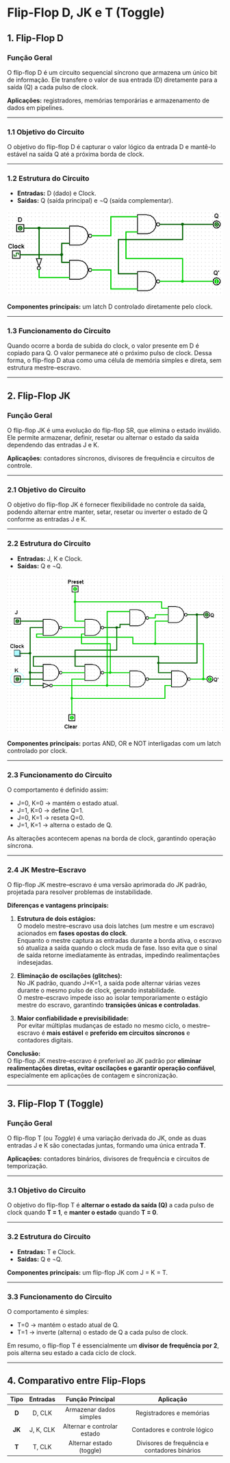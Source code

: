 # Flip-Flop D, JK e T (Toggle)

## 1. Flip-Flop D

### Função Geral
O flip-flop D é um circuito sequencial síncrono que armazena um único bit de informação. Ele transfere o valor de sua entrada (D) diretamente para a saída (Q) a cada pulso de clock.

**Aplicações:** registradores, memórias temporárias e armazenamento de dados em pipelines.

---

### 1.1 Objetivo do Circuito
O objetivo do flip-flop D é capturar o valor lógico da entrada D e mantê-lo estável na saída Q até a próxima borda de clock.

---

### 1.2 Estrutura do Circuito
- **Entradas:** D (dado) e Clock.  
- **Saídas:** Q (saída principal) e ¬Q (saída complementar).
<p align="center">
  <img src="./Imagens/1_FlipFlop-D.png" alt="FlipFlop D"><br>
</p>

**Componentes principais:** um latch D controlado diretamente pelo clock.

---

### 1.3 Funcionamento do Circuito
Quando ocorre a borda de subida do clock, o valor presente em D é copiado para Q. O valor permanece até o próximo pulso de clock. Dessa forma, o flip-flop D atua como uma célula de memória simples e direta, sem estrutura mestre–escravo.

---

## 2. Flip-Flop JK

### Função Geral
O flip-flop JK é uma evolução do flip-flop SR, que elimina o estado inválido. Ele permite armazenar, definir, resetar ou alternar o estado da saída dependendo das entradas J e K.

**Aplicações:** contadores síncronos, divisores de frequência e circuitos de controle.

---

### 2.1 Objetivo do Circuito
O objetivo do flip-flop JK é fornecer flexibilidade no controle da saída, podendo alternar entre manter, setar, resetar ou inverter o estado de Q conforme as entradas J e K.

---

### 2.2 Estrutura do Circuito
- **Entradas:** J, K e Clock.  
- **Saídas:** Q e ¬Q.
<p align="center">
  <img src="./Imagens/1_Flip-Flop-JK(Mestre-Escravo).png" alt="FlipFlop D"><br>
</p>

**Componentes principais:** portas AND, OR e NOT interligadas com um latch controlado por clock.

---

### 2.3 Funcionamento do Circuito
O comportamento é definido assim:
- J=0, K=0 → mantém o estado atual.  
- J=1, K=0 → define Q=1.  
- J=0, K=1 → reseta Q=0.  
- J=1, K=1 → alterna o estado de Q.

As alterações acontecem apenas na borda de clock, garantindo operação síncrona.

---

### 2.4 JK Mestre–Escravo
O flip-flop JK mestre–escravo é uma versão aprimorada do JK padrão, projetada para resolver problemas de instabilidade.

**Diferenças e vantagens principais:**

1. **Estrutura de dois estágios:**  
   O modelo mestre–escravo usa dois latches (um mestre e um escravo) acionados em **fases opostas do clock**.  
   Enquanto o mestre captura as entradas durante a borda ativa, o escravo só atualiza a saída quando o clock muda de fase. Isso evita que o sinal de saída retorne imediatamente às entradas, impedindo realimentações indesejadas.

2. **Eliminação de oscilações (glitches):**  
   No JK padrão, quando J=K=1, a saída pode alternar várias vezes durante o mesmo pulso de clock, gerando instabilidade.  
   O mestre–escravo impede isso ao isolar temporariamente o estágio mestre do escravo, garantindo **transições únicas e controladas**.

3. **Maior confiabilidade e previsibilidade:**  
   Por evitar múltiplas mudanças de estado no mesmo ciclo, o mestre–escravo é **mais estável** e **preferido em circuitos síncronos** e contadores digitais.

**Conclusão:**  
O flip-flop JK mestre–escravo é preferível ao JK padrão por **eliminar realimentações diretas, evitar oscilações e garantir operação confiável**, especialmente em aplicações de contagem e sincronização.

---

## 3. Flip-Flop T (Toggle)

### Função Geral
O flip-flop T (ou *Toggle*) é uma variação derivada do JK, onde as duas entradas J e K são conectadas juntas, formando uma única entrada **T**.

**Aplicações:** contadores binários, divisores de frequência e circuitos de temporização.

---

### 3.1 Objetivo do Circuito
O objetivo do flip-flop T é **alternar o estado da saída (Q)** a cada pulso de clock quando **T = 1**, e **manter o estado** quando **T = 0**.

---

### 3.2 Estrutura do Circuito
- **Entradas:** T e Clock.  
- **Saídas:** Q e ¬Q.

**Componentes principais:** um flip-flop JK com J = K = T.

---

### 3.3 Funcionamento do Circuito
O comportamento é simples:
- T=0 → mantém o estado atual de Q.  
- T=1 → inverte (alterna) o estado de Q a cada pulso de clock.

Em resumo, o flip-flop T é essencialmente um **divisor de frequência por 2**, pois alterna seu estado a cada ciclo de clock.

---

## 4. Comparativo entre Flip-Flops

| Tipo | Entradas | Função Principal | Aplicação |
|:----:|:----------:|:------------------:|:-----------:|
| **D** | D, CLK | Armazenar dados simples | Registradores e memórias |
| **JK** | J, K, CLK | Alternar e controlar estado | Contadores e controle lógico |
| **T** | T, CLK | Alternar estado (toggle) | Divisores de frequência e contadores binários |
